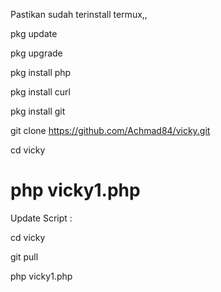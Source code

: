 Pastikan sudah terinstall termux,,

pkg update

pkg upgrade

pkg install php

pkg install curl

pkg install git

git clone https://github.com/Achmad84/vicky.git

cd vicky

php vicky1.php
=============================================================

Update Script :

cd vicky

git pull

php vicky1.php
